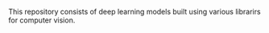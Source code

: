 This repository consists of deep learning models built using various librarirs for computer vision.



